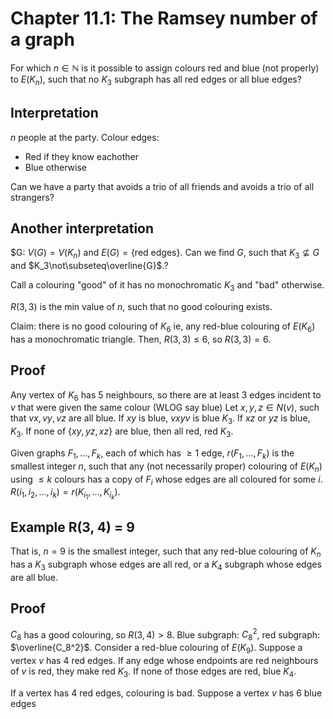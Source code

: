 # Chapter 11.1: The Ramsey number of a graph
For which $n\in\mathbb{N}$ is it possible to assign colours red and blue (not properly)
to $E(K_n)$, such that no $K_3$ subgraph has all red edges or all blue edges?

## Interpretation
$n$ people at the party.
Colour edges:
- Red if they know eachother
- Blue otherwise

Can we have a party that avoids a trio of all friends and avoids a trio of all strangers?

## Another interpretation
$G: $V(G) = V(K_n)$ and $E(G) = \{\text{red edges}\}$.
Can we find $G$, such that $K_3\not\subseteq G$ and $K_3\not\subseteq\overline{G}$.?

Call a colouring "good" of it has no monochromatic $K_3$
and "bad" otherwise.

$R(3, 3)$ is the min value of $n$, such that no good colouring exists.

Claim: there is no good colouring of $K_6$
ie, any red-blue colouring of $E(K_6)$ has a monochromatic triangle.
Then, $R(3,3)\leq 6$, so $R(3,3) = 6$.

## Proof
Any vertex of $K_6$ has 5 neighbours, so there are at least 3 edges incident to $v$
that were given the same colour (WLOG say blue)
Let $x, y, z\in{N(v)}$, such that $vx, vy, vz$ are all blue.
If $xy$ is blue, $vxyv$ is blue $K_3$.
If $xz$ or $yz$ is blue, $K_3$.
If none of $\{xy, yz, xz\}$ are blue, then all red, red $K_3$.

Given graphs $F_1,\dots, F_k$, each of which has $\geq 1$ edge,
$r(F_1,\dots, F_k$) is the smallest integer $n$,
such that any (not necessarily proper) colouring 
of $E(K_n)$ using $\leq k$ colours
has a copy of $F_i$ whose edges are all coloured for some $i$.
$R(i_1, i_2,\dots, i_k) = r(K_{i_1},\dots, K_{i_k})$.

## Example R(3, 4) = 9
That is, $n = 9$ is the smallest integer, such that any
red-blue colouring of $K_n$ has a $K_3$ subgraph whose edges are all red,
or a $K_4$ subgraph whose edges are all blue.

## Proof
$C_8$ has a good colouring, so $R(3, 4)> 8$.
Blue subgraph: $C_8^2$, red subgraph: $\overline{C_8^2}$.
Consider a red-blue colouring of $E(K_9)$.
Suppose a vertex $v$ has 4 red edges.
If any edge whose endpoints are red neighbours of $v$ is red,
they make red $K_3$.
If none of those edges are red, blue $K_4$.

If a vertex has 4 red edges, colouring is bad.
Suppose a vertex $v$ has 6 blue edges 